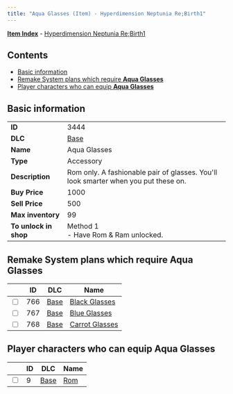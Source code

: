 ```yaml
---
title: "Aqua Glasses (Item) - Hyperdimension Neptunia Re;Birth1"
---
```


[**Item Index**](/neptunia/rb1/item/index.html) - [Hyperdimension Neptunia Re;Birth1](/neptunia/rb1)

## Contents

- [Basic information](#basic-information)
- [Remake System plans which require **Aqua Glasses**](#remake-system-plans-which-require-aqua-glasses)
- [Player characters who can equip **Aqua Glasses**](#player-characters-who-can-equip-aqua-glasses)

## Basic information

|   |   |
| -- | -- |
| **ID** | 3444 |
| **DLC** | [Base](/neptunia/rb1/dlc/1-base.html) |
| **Name** | Aqua Glasses |
| **Type** | Accessory |
| **Description** | Rom only. A fashionable pair of glasses. You'll look smarter when you put these on. |
| **Buy Price** | 1000 |
| **Sell Price** | 500 |
| **Max inventory** | 99 |
| **To unlock in shop** | Method 1<br />- Have Rom & Ram unlocked. |


## Remake System plans which require **Aqua Glasses**

|    | ID | DLC | Name |
| -- | -- | --- | ---- |
| <input type="checkbox" id="rb1-quest-1-766" class="trackbox" /> | 766 | [Base](/neptunia/rb1/dlc/1-base.html) | [Black Glasses](/neptunia/rb1/quest/1-766-black-glasses.html) |
| <input type="checkbox" id="rb1-quest-1-767" class="trackbox" /> | 767 | [Base](/neptunia/rb1/dlc/1-base.html) | [Blue Glasses](/neptunia/rb1/quest/1-767-blue-glasses.html) |
| <input type="checkbox" id="rb1-quest-1-768" class="trackbox" /> | 768 | [Base](/neptunia/rb1/dlc/1-base.html) | [Carrot Glasses](/neptunia/rb1/quest/1-768-carrot-glasses.html) |


## Player characters who can equip **Aqua Glasses**

|    | ID | DLC | Name |
| -- | -- | --- | ---- |
| <input type="checkbox" id="rb1-player-1-9" class="trackbox" /> | 9 | [Base](/neptunia/rb1/dlc/1-base.html) | [Rom](/neptunia/rb1/player/1-9-rom.html) |
